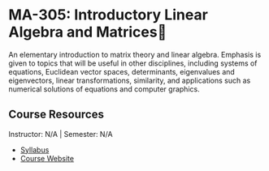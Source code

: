 # MA-305: Introductory Linear Algebra and Matrices🧮
An elementary introduction to matrix theory and linear algebra. Emphasis is given to topics that will be useful in other disciplines, including systems of equations, Euclidean vector spaces, determinants, eigenvalues and eigenvectors, linear transformations, similarity, and applications such as numerical solutions of equations and computer graphics.

## Course Resources
Instructor: N/A | Semester: N/A
* [Syllabus](https://math.sciences.ncsu.edu/wp-content/uploads/sites/27/2022/01/MA305-001.pdf)
* [Course Website](https://kurtz.wordpress.ncsu.edu/teaching/ma-242/)
